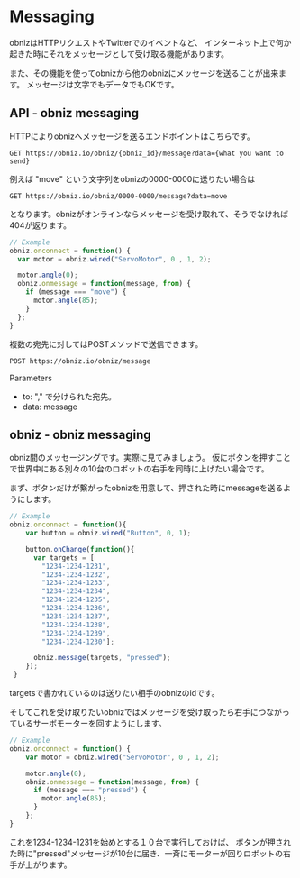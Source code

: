 # Messaging
obnizはHTTPリクエストやTwitterでのイベントなど、
インターネット上で何か起きた時にそれをメッセージとして受け取る機能があります。

また、その機能を使ってobnizから他のobnizにメッセージを送ることが出来ます。
メッセージは文字でもデータでもOKです。

## API - obniz messaging
HTTPによりobnizへメッセージを送るエンドポイントはこちらです。

```
GET https://obniz.io/obniz/{obniz_id}/message?data={what you want to send}
```

例えば "move" という文字列をobnizの0000-0000に送りたい場合は
```
GET https://obniz.io/obniz/0000-0000/message?data=move
```

となります。obnizがオンラインならメッセージを受け取れて、そうでなければ404が返ります。

```Javascript
// Example
obniz.onconnect = function() {
  var motor = obniz.wired("ServoMotor", 0 , 1, 2);

  motor.angle(0);
  obniz.onmessage = function(message, from) {
    if (message === "move") {
      motor.angle(85);
    }
  };
}
```

複数の宛先に対してはPOSTメソッドで送信できます。
```
POST https://obniz.io/obniz/message
```
Parameters

- to:   "," で分けられた宛先。
- data: message

## obniz - obniz messaging
obniz間のメッセージングです。実際に見てみましょう。
仮にボタンを押すことで世界中にある別々の10台のロボットの右手を同時に上げたい場合です。

まず、ボタンだけが繋がったobnizを用意して、押された時にmessageを送るようにします。
```Javascript
// Example
obniz.onconnect = function(){
    var button = obniz.wired("Button", 0, 1);

    button.onChange(function(){
      var targets = [
        "1234-1234-1231",
        "1234-1234-1232",
        "1234-1234-1233",
        "1234-1234-1234",
        "1234-1234-1235",
        "1234-1234-1236",
        "1234-1234-1237",
        "1234-1234-1238",
        "1234-1234-1239",
        "1234-1234-1230"];

      obniz.message(targets, "pressed");
    });
 }
```
targetsで書かれているのは送りたい相手のobnizのidです。

そしてこれを受け取りたいobnizではメッセージを受け取ったら右手につながっているサーボモーターを回すようにします。
```Javascript
// Example
obniz.onconnect = function() {
    var motor = obniz.wired("ServoMotor", 0 , 1, 2);

    motor.angle(0);
    obniz.onmessage = function(message, from) {
      if (message === "pressed") {
        motor.angle(85);
      }
    };
}
```
これを1234-1234-1231を始めとする１０台で実行しておけば、
ボタンが押された時に"pressed"メッセージが10台に届き、一斉にモーターが回りロボットの右手が上がります。